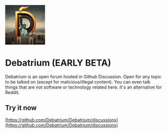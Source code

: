 <img src="logo.jpg" width="128px" height="128px">

# Debatrium (EARLY BETA)
Debatrium is an open forum hosted in Github Discussion. Open for any topic to be talked on (except for malicious/illegal content). You can even talk things that are not software or technology related here. It's an alternative for Reddit.


## Try it now
[https://github.com/Debatrium/Debatrium/discussions](https://github.com/Debatrium/Debatrium/discussions)
